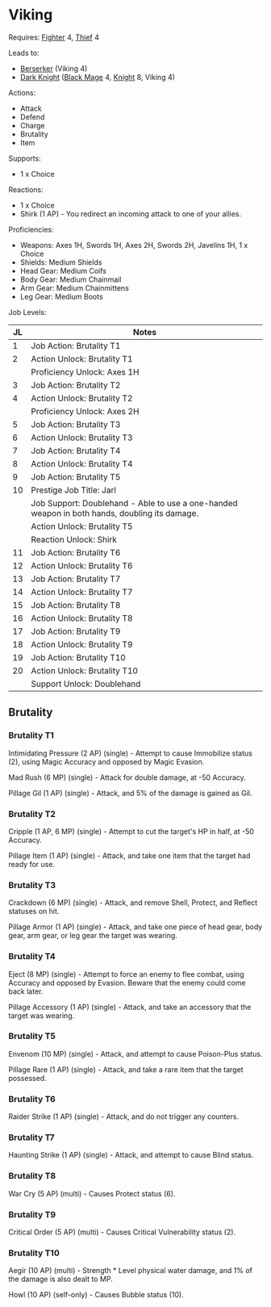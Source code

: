 # Viking

Requires: [Fighter](/Jobs/JobDetails/Fighter.md) 4, [Thief](/Jobs/JobDetails/Thief.md) 4

Leads to:

- [Berserker](/Jobs/JobDetails/Berserker.md) (Viking 4)
- [Dark Knight](/Jobs/JobDetails/DarkKnight.md) ([Black Mage](/Jobs/JobDetails/BlackMage.md) 4, [Knight](/Jobs/JobDetails/Knight.md) 8, Viking 4)

Actions:

- Attack
- Defend
- Charge
- Brutality
- Item

Supports:

- 1 x Choice

Reactions:

- 1 x Choice
- Shirk (1 AP) - You redirect an incoming attack to one of your allies.

Proficiencies:

- Weapons: Axes 1H, Swords 1H, Axes 2H, Swords 2H, Javelins 1H, 1 x Choice
- Shields: Medium Shields
- Head Gear: Medium Coifs
- Body Gear: Medium Chainmail
- Arm Gear: Medium Chainmittens
- Leg Gear: Medium Boots

Job Levels:

| JL | Notes |
| --- | --- |
| 1 | Job Action: Brutality T1
| 2 | Action Unlock: Brutality T1
|   | Proficiency Unlock: Axes 1H
| 3 | Job Action: Brutality T2
| 4 | Action Unlock: Brutality T2
|   | Proficiency Unlock: Axes 2H
| 5 | Job Action: Brutality T3
| 6 | Action Unlock: Brutality T3
| 7 | Job Action: Brutality T4
| 8 | Action Unlock: Brutality T4
| 9 | Job Action: Brutality T5
| 10 | Prestige Job Title: Jarl
|    | Job Support: Doublehand - Able to use a one-handed weapon in both hands, doubling its damage.
|    | Action Unlock: Brutality T5
|    | Reaction Unlock: Shirk
| 11 | Job Action: Brutality T6
| 12 | Action Unlock: Brutality T6
| 13 | Job Action: Brutality T7
| 14 | Action Unlock: Brutality T7
| 15 | Job Action: Brutality T8
| 16 | Action Unlock: Brutality T8
| 17 | Job Action: Brutality T9
| 18 | Action Unlock: Brutality T9
| 19 | Job Action: Brutality T10
| 20 | Action Unlock: Brutality T10
|    | Support Unlock: Doublehand

## Brutality

### Brutality T1

Intimidating Pressure (2 AP) (single) - Attempt to cause Immobilize status (2), using Magic Accuracy and opposed by Magic Evasion.

Mad Rush (6 MP) (single) - Attack for double damage, at -50 Accuracy.

Pillage Gil (1 AP) (single) - Attack, and 5% of the damage is gained as Gil.

### Brutality T2

Cripple (1 AP, 6 MP) (single) - Attempt to cut the target's HP in half, at -50 Accuracy.

Pillage Item (1 AP) (single) - Attack, and take one item that the target had ready for use.

### Brutality T3

Crackdown (6 MP) (single) - Attack, and remove Shell, Protect, and Reflect statuses on hit.

Pillage Armor (1 AP) (single) - Attack, and take one piece of head gear, body gear, arm gear, or leg gear the target was wearing.

### Brutality T4

Eject (8 MP) (single) - Attempt to force an enemy to flee combat, using Accuracy and opposed by Evasion. Beware that the enemy could come back later.

Pillage Accessory (1 AP) (single) - Attack, and take an accessory that the target was wearing.

### Brutality T5

Envenom (10 MP) (single) - Attack, and attempt to cause Poison-Plus status.

Pillage Rare (1 AP) (single) - Attack, and take a rare item that the target possessed.

### Brutality T6

Raider Strike (1 AP) (single) - Attack, and do not trigger any counters.

### Brutality T7

Haunting Strike (1 AP) (single) - Attack, and attempt to cause Blind status.

### Brutality T8

War Cry (5 AP) (multi) - Causes Protect status (6).

### Brutality T9

Critical Order (5 AP) (multi) - Causes Critical Vulnerability status (2).

### Brutality T10

Aegir (10 AP) (multi) - Strength * Level physical water damage, and 1% of the damage is also dealt to MP.

Howl (10 AP) (self-only) - Causes Bubble status (10).
